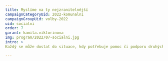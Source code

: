 ```yaml
---
title: Myslíme na ty nejzranitelnější
campaignCategoryUid: 2022-komunalni
campaignGroupUid: volby-2022
uid: socialni
order: 7
garant: kamila.viktorinova
img: program/2022/07-socialni.jpg
intro: >
Každý se může dostat do situace, kdy potřebuje pomoc či podporu druhých. Potřebujeme rozšiřovat a zkvalitňovat sociální služby a stávající systém mezigenerační pomoci. Nesmíme nechat naše občany na holičkách. Senioři, samoživitelé, tělesně či duševně postižení či jinak potřební lidé nesmí narazit na bariéry neochoty a nezájmu, které mohou posílit jejich ostych si říci o potřebnou pomoc. Chceme, aby lidé věděli, že stát a radnice jsou tady pro ně. O to víc v době, kdy je této pomoci potřeba více, než kdy jindy.

---
```


